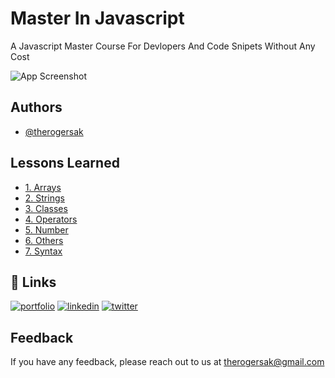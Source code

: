 # Master In Javascript

A Javascript Master Course For Devlopers And Code Snipets Without Any Cost

![App Screenshot](https://github.com/therogersak/full-stack-javascript/blob/main/thumnail.png?raw=true)

## Authors

- [@therogersak](https://www.github.com/therogersak)

## Lessons Learned

- [1. Arrays](https://github.com/therogersak/full-stack-javascript/tree/main/Arrays)
- [2. Strings](https://github.com/therogersak/full-stack-javascript/tree/main/Strings)
- [3. Classes](https://github.com/therogersak/full-stack-javascript/tree/main/classes)
- [4. Operators](https://github.com/therogersak/full-stack-javascript/tree/main/Operators)
- [5. Number](https://github.com/therogersak/full-stack-javascript/tree/main/Number)
- [6. Others](https://github.com/therogersak/full-stack-javascript/tree/main/Others)
- [7. Syntax](https://github.com/therogersak/full-stack-javascript/tree/main/Syntax)


## 🔗 Links
[![portfolio](https://img.shields.io/badge/my_portfolio-000?style=for-the-badge&logo=ko-fi&logoColor=white)](therogersak.vercel.app)
[![linkedin](https://img.shields.io/badge/linkedin-0A66C2?style=for-the-badge&logo=linkedin&logoColor=white)](https://www.linkedin.com/therogersak)
[![twitter](https://img.shields.io/badge/twitter-1DA1F2?style=for-the-badge&logo=twitter&logoColor=white)](https://twitter.com/therogersak)

## Feedback

If you have any feedback, please reach out to us at therogersak@gmail.com
